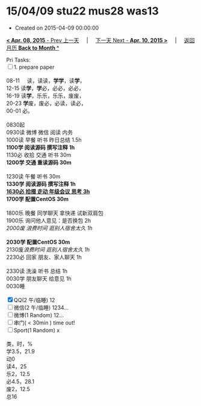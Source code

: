 # 15/04/09 stu22 mus28 was13

- Created on 2015-04-09 00:00:00

[**< Apr. 08, 2015** - Prev 上一天](_archived/lifelogs/2015/04/d08.md) &nbsp; &nbsp; | &nbsp; &nbsp; [下一天 Next - **Apr. 10, 2015 >**](_archived/lifelogs/2015/04/d10.md) &nbsp; &nbsp; |  &nbsp; &nbsp; [返回月历 **Back to Month ^**](_archived/lifelogs/2015/04/index.md)
<br/><div>Pri Tasks:<br/><input type="checkbox" />1. prepare paper</div><div><div><br/></div>08-11     读，读读，<b>学学</b>，读<b>学</b>，<br/>12-15 读<b>学</b>，<b>学</b>必，必必，必必，<br/>16-19 读<b>学</b>，乐乐，乐乐，废废，<br/>20-23 <b>学</b>废，废必，必读，读必，</div><div>00-01 必。</div><div><div><br/></div>0830起<br/>0930读 微博 微信 阅读 内务</div><div>1000读 早餐 听书 昨日总结 1.5h</div><div><b>1100</b><b>学 阅读源码 撰写注释</b><b> 1h</b></div><div><div>1130必 收拾 交通 听书 30m</div><div><b>1200学 交通 重读源码 30m</b></div><div><br/></div>1230读 午餐 听书 30m</div><div><b>1330</b><b>学 阅读源码 撰写注释</b><b> 1h</b></div><div><u><b>1630必 拾掇 走动 年级会议 思考 3h</b></u></div><div><b>1700学</b><b> 配置CentOS 30m</b><div><br/></div>1800乐 晚餐 同学聊天 拿快递 试新双肩包</div><div>1900乐 询问他人意见：是否换包 2h</div><div><i>2000废 浪费时间 逛别人宿舍太久 1</i><i>h</i></div><div><i><br/></i></div><div><b>2030学 配置CentOS 30m</b><div>2130废<i>浪费时间 逛别人宿舍太久 1h</i></div>2230必 回家 朋友、家人聊天 1h<br/><br/></div><div>2330读 洗澡 听书 总结 1h</div><div>0030学 朋友聊天 给意见 1h</div><div>0030睡</div><div><br/></div><div><input type="checkbox" checked="true" />QQ(2 午/临睡) 12<br/><input type="checkbox" />微信(2 午/临睡) 1234…<br/><input type="checkbox" />微博(1 Random) 12…</div><div><input type="checkbox" />串门( < 30min ) time out!</div><div><input type="checkbox" />Sport(1 Random) x</div><div><div><br/></div>类，时，%<br/>学3.5，21.9<br/>动0<br/>读4，25<br/>乐2，12.5<br/>必4.5，28.1<br/>废2，12.5<br/>总16</div>

